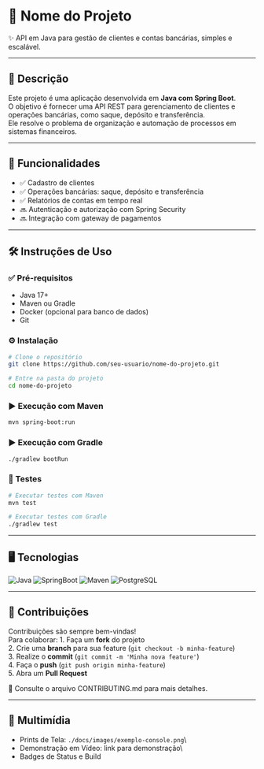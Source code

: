 # 📌 Nome do Projeto

✨ API em Java para gestão de clientes e contas bancárias, simples e
escalável.

------------------------------------------------------------------------

## 📖 Descrição

Este projeto é uma aplicação desenvolvida em **Java com Spring Boot**.\
O objetivo é fornecer uma API REST para gerenciamento de clientes e
operações bancárias, como saque, depósito e transferência.\
Ele resolve o problema de organização e automação de processos em
sistemas financeiros.

------------------------------------------------------------------------

## 🚀 Funcionalidades

-   ✅ Cadastro de clientes
-   ✅ Operações bancárias: saque, depósito e transferência
-   ✅ Relatórios de contas em tempo real
-   🔜 Autenticação e autorização com Spring Security
-   🔜 Integração com gateway de pagamentos

------------------------------------------------------------------------

## 🛠️ Instruções de Uso

### ✅ Pré-requisitos

-   Java 17+
-   Maven ou Gradle
-   Docker (opcional para banco de dados)
-   Git

### ⚙️ Instalação

``` bash
# Clone o repositório
git clone https://github.com/seu-usuario/nome-do-projeto.git

# Entre na pasta do projeto
cd nome-do-projeto
```

### ▶️ Execução com Maven

``` bash
mvn spring-boot:run
```

### ▶️ Execução com Gradle

``` bash
./gradlew bootRun
```

### 🧪 Testes

``` bash
# Executar testes com Maven
mvn test

# Executar testes com Gradle
./gradlew test
```

------------------------------------------------------------------------

## 🖥️ Tecnologias

![Java](https://img.shields.io/badge/Java-ED8B00?style=for-the-badge&logo=openjdk)
![SpringBoot](https://img.shields.io/badge/Spring%20Boot-6DB33F?style=for-the-badge&logo=springboot)
![Maven](https://img.shields.io/badge/Maven-C71A36?style=for-the-badge&logo=apachemaven)
![PostgreSQL](https://img.shields.io/badge/PostgreSQL-316192?style=for-the-badge&logo=postgresql)

------------------------------------------------------------------------

## 🤝 Contribuições

Contribuições são sempre bem-vindas!\
Para colaborar: 1. Faça um **fork** do projeto\
2. Crie uma **branch** para sua feature
(`git checkout -b minha-feature`)\
3. Realize o **commit** (`git commit -m 'Minha nova feature'`)\
4. Faça o **push** (`git push origin minha-feature`)\
5. Abra um **Pull Request**

📌 Consulte o arquivo CONTRIBUTING.md para mais detalhes.

------------------------------------------------------------------------

## 🎥 Multimídia

-   Prints de Tela: `./docs/images/exemplo-console.png`\
-   Demonstração em Vídeo: link para demonstração\
-   Badges de Status e Build
